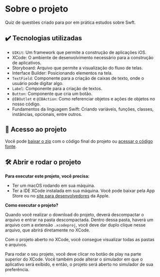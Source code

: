 # Sobre o projeto

Quiz de questões criado para por em prática estudos sobre Swft.

## ✔️ Tecnologias utilizadas 
- `UIKit`: Um framework que permite a construção de aplicações iOS.
- XCode: O ambiente de desenvolvimento necessário para a construção de aplicativos.
- Storyboard: Arquivo que permite a visualização do fluxo de telas.
- Interface Builder: Posicionando elementos na tela.
- `TextField`: Componente para a criação de caixas de texto, onde o usuário pode digitar algo.
- `Label`: Componente para a criação de textos.
- `Button`: Componente que cria um botão.
- `@IBOutlet` e `@IBAction`: Como referenciar objetos e ações de objetos no nosso código.
- Fundamentos da linguagem Swift: Criando variáveis, funções, classes, instâncias, opcionais, entre outros.

## 📁 Acesso ao projeto
Você pode [baixar o zip](https://github.com/souzalarissa383/iQuiz/archive/refs/heads/main.zip) com o código final do projeto ou [acessar o código fonte](https://github.com/souzalarissa383/iQuiz).

## 🛠️ Abrir e rodar o projeto

**Para executar este projeto, você precisa:**

- Ter um macOS rodando em sua máquina.
- Ter a IDE XCode instalada em sua máquina. Você pode baixar pela App Store ou no [site para desenvolvedores](https://developer.apple.com/download/all/) da Apple.
  
**Como executar o projeto?**

Quando você realizar o download do projeto, deverá descompactar o arquivo e entrar na pasta descompactada. Dentro dessa pasta, haverá um arquivo com a extensão `.xcodeproj`, você deve dar duplo clique nesse arquivo, que abrirá diretamente no XCode. 

Com o projeto aberto no XCode, você consegue visualizar todas as pastas e arquivos.

Para rodar o seu projeto, você deve clicar no botão de play na parte superior do XCode. Você também pode alterar o simulador em que o aplicativo será exibido, e então, o projeto será aberto no simulador de sua preferência.

